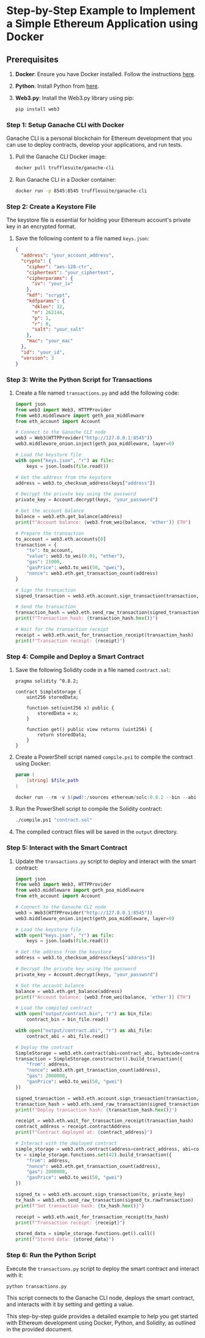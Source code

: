 # Step-by-Step Example to Implement a Simple Ethereum Application using Docker

## Prerequisites

1. **Docker**: Ensure you have Docker installed. Follow the instructions [here](https://docs.docker.com/get-docker/).
2. **Python**: Install Python from [here](https://www.python.org/).
3. **Web3.py**: Install the Web3.py library using pip:

    ```sh
    pip install web3
    ```

### Step 1: Setup Ganache CLI with Docker

Ganache CLI is a personal blockchain for Ethereum development that you can use to deploy contracts, develop your applications, and run tests.

1. Pull the Ganache CLI Docker image:

    ```sh
    docker pull trufflesuite/ganache-cli
    ```

2. Run Ganache CLI in a Docker container:

    ```sh
    docker run -p 8545:8545 trufflesuite/ganache-cli
    ```

### Step 2: Create a Keystore File

The keystore file is essential for holding your Ethereum account's private key in an encrypted format.

1. Save the following content to a file named `keys.json`:

    ```json
    {
      "address": "your_account_address",
      "crypto": {
        "cipher": "aes-128-ctr",
        "ciphertext": "your_ciphertext",
        "cipherparams": {
          "iv": "your_iv"
        },
        "kdf": "scrypt",
        "kdfparams": {
          "dklen": 32,
          "n": 262144,
          "p": 1,
          "r": 8,
          "salt": "your_salt"
        },
        "mac": "your_mac"
      },
      "id": "your_id",
      "version": 3
    }
    ```

### Step 3: Write the Python Script for Transactions

1. Create a file named `transactions.py` and add the following code:

    ```python
    import json
    from web3 import Web3, HTTPProvider
    from web3.middleware import geth_poa_middleware
    from eth_account import Account

    # Connect to the Ganache CLI node
    web3 = Web3(HTTPProvider("http://127.0.0.1:8545"))
    web3.middleware_onion.inject(geth_poa_middleware, layer=0)

    # Load the keystore file
    with open("keys.json", "r") as file:
        keys = json.loads(file.read())

    # Get the address from the keystore
    address = web3.to_checksum_address(keys["address"])

    # Decrypt the private key using the password
    private_key = Account.decrypt(keys, "your_password")

    # Get the account balance
    balance = web3.eth.get_balance(address)
    print(f"Account balance: {web3.from_wei(balance, 'ether')} ETH")

    # Prepare the transaction
    to_account = web3.eth.accounts[0]
    transaction = {
        "to": to_account,
        "value": web3.to_wei(0.01, "ether"),
        "gas": 21000,
        "gasPrice": web3.to_wei(50, "gwei"),
        "nonce": web3.eth.get_transaction_count(address)
    }

    # Sign the transaction
    signed_transaction = web3.eth.account.sign_transaction(transaction, private_key)

    # Send the transaction
    transaction_hash = web3.eth.send_raw_transaction(signed_transaction.rawTransaction)
    print(f"Transaction hash: {transaction_hash.hex()}")

    # Wait for the transaction receipt
    receipt = web3.eth.wait_for_transaction_receipt(transaction_hash)
    print(f"Transaction receipt: {receipt}")
    ```

### Step 4: Compile and Deploy a Smart Contract

1. Save the following Solidity code in a file named `contract.sol`:

    ```solidity
    pragma solidity ^0.8.2;

    contract SimpleStorage {
        uint256 storedData;

        function set(uint256 x) public {
            storedData = x;
        }

        function get() public view returns (uint256) {
            return storedData;
        }
    }
    ```

2. Create a PowerShell script named `compile.ps1` to compile the contract using Docker:

    ```powershell
    param (
        [string] $file_path
    )

    docker run --rm -v $(pwd):/sources ethereum/solc:0.8.2 --bin --abi --optimize -o /sources/output /sources/$file_path
    ```

3. Run the PowerShell script to compile the Solidity contract:

    ```sh
    ./compile.ps1 "contract.sol"
    ```

4. The compiled contract files will be saved in the `output` directory.

### Step 5: Interact with the Smart Contract

1. Update the `transactions.py` script to deploy and interact with the smart contract:

    ```python
    import json
    from web3 import Web3, HTTPProvider
    from web3.middleware import geth_poa_middleware
    from eth_account import Account

    # Connect to the Ganache CLI node
    web3 = Web3(HTTPProvider("http://127.0.0.1:8545"))
    web3.middleware_onion.inject(geth_poa_middleware, layer=0)

    # Load the keystore file
    with open("keys.json", "r") as file:
        keys = json.loads(file.read())

    # Get the address from the keystore
    address = web3.to_checksum_address(keys["address"])

    # Decrypt the private key using the password
    private_key = Account.decrypt(keys, "your_password")

    # Get the account balance
    balance = web3.eth.get_balance(address)
    print(f"Account balance: {web3.from_wei(balance, 'ether')} ETH")

    # Load the compiled contract
    with open("output/contract.bin", "r") as bin_file:
        contract_bin = bin_file.read()

    with open("output/contract.abi", "r") as abi_file:
        contract_abi = abi_file.read()

    # Deploy the contract
    SimpleStorage = web3.eth.contract(abi=contract_abi, bytecode=contract_bin)
    transaction = SimpleStorage.constructor().build_transaction({
        "from": address,
        "nonce": web3.eth.get_transaction_count(address),
        "gas": 2000000,
        "gasPrice": web3.to_wei(50, "gwei")
    })

    signed_transaction = web3.eth.account.sign_transaction(transaction, private_key)
    transaction_hash = web3.eth.send_raw_transaction(signed_transaction.rawTransaction)
    print(f"Deploy transaction hash: {transaction_hash.hex()}")

    receipt = web3.eth.wait_for_transaction_receipt(transaction_hash)
    contract_address = receipt.contractAddress
    print(f"Contract deployed at: {contract_address}")

    # Interact with the deployed contract
    simple_storage = web3.eth.contract(address=contract_address, abi=contract_abi)
    tx = simple_storage.functions.set(42).build_transaction({
        "from": address,
        "nonce": web3.eth.get_transaction_count(address),
        "gas": 2000000,
        "gasPrice": web3.to_wei(50, "gwei")
    })

    signed_tx = web3.eth.account.sign_transaction(tx, private_key)
    tx_hash = web3.eth.send_raw_transaction(signed_tx.rawTransaction)
    print(f"Set transaction hash: {tx_hash.hex()}")

    receipt = web3.eth.wait_for_transaction_receipt(tx_hash)
    print(f"Transaction receipt: {receipt}")

    stored_data = simple_storage.functions.get().call()
    print(f"Stored data: {stored_data}")
    ```

### Step 6: Run the Python Script

Execute the `transactions.py` script to deploy the smart contract and interact with it:

```sh
python transactions.py
```

This script connects to the Ganache CLI node, deploys the smart contract, and interacts with it by setting and getting a value.

This step-by-step guide provides a detailed example to help you get started with Ethereum development using Docker, Python, and Solidity, as outlined in the provided document.
